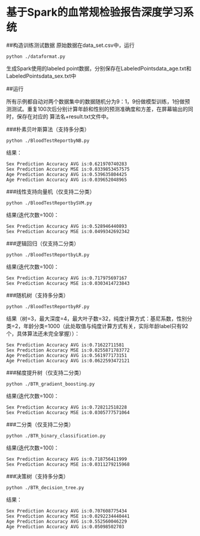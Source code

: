 # 基于Spark的血常规检验报告深度学习系统
##构造训练测试数据
原始数据在data_set.csv中，运行
```
python ./dataformat.py
```

生成Spark使用的labeled point数据，分别保存在LabeledPointsdata_age.txt和LabeledPointsdata_sex.txt中

##运行

所有示例都自动对两个数据集中的数据随机分为9：1，9份做模型训练，1份做预测测试。重复100次后分别计算年龄和性别的预测准确度和方差，在屏幕输出的同时，保存在对应的 算法名+result.txt文件中。

###朴素贝叶斯算法（支持多分类）
```
python ./BloodTestReportbyNB.py
```

结果：
```
Sex Prediction Accuracy AVG is:0.621970740283
Sex Prediction Accuracy MSE is:0.0339853457575
Age Prediction Accuracy AVG is:0.539635804425
Age Prediction Accuracy AVG is:0.039652048965
```
###线性支持向量机（仅支持二分类）
```
python ./BloodTestReportbySVM.py
```

结果(迭代次数=100)：
```
Sex Prediction Accuracy AVG is:0.528946440893
Sex Prediction Accuracy MSE is:0.0499342692342
```

###逻辑回归（仅支持二分类）

```
python ./BloodTestReportbyLR.py
```

结果(迭代次数=100)：
```
Sex Prediction Accuracy AVG is:0.717975697167
Sex Prediction Accuracy MSE is:0.0303414723843
```

###随机树（支持多分类）
```
python ./BloodTestReportbyRF.py
```

结果（树=3，最大深度=4，最大叶子数=32，纯度计算方式：基尼系数，性别分类=2，年龄分类=1000（此处取值与纯度计算方式有关，实际年龄label只有92个，具体算法还未完全掌握））：
```
Sex Prediction Accuracy AVG is:0.71622711581
Sex Prediction Accuracy MSE is:0.0255871783772
Age Prediction Accuracy AVG is:0.561977173151
Age Prediction Accuracy AVG is:0.0622593472121
```

###梯度提升树（仅支持二分类）

```
python ./BTR_gradient_boosting.py
```

结果(迭代次数=100)：
```
Sex Prediction Accuracy AVG is:0.728212518228
Sex Prediction Accuracy MSE is:0.0305777571064
```

###二分类（仅支持二分类）

```
python ./BTR_binary_classification.py
```

结果(迭代次数=100)：
```
Sex Prediction Accuracy AVG is:0.718756411999
Sex Prediction Accuracy MSE is:0.0311279215968
```

###决策树（支持多分类）
```
python ./BTR_decision_tree.py
```

结果：
```
Sex Prediction Accuracy AVG is:0.707608775434
Sex Prediction Accuracy MSE is:0.0292234440441
Age Prediction Accuracy AVG is:0.552560046229
Age Prediction Accuracy AVG is:0.05098502703
```